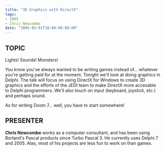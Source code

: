 ```yaml
---
title: "3D Graphics with DirectX"
tags:
- 2005
- Chris Newcombe
date: "2005-03-01T18:00:00-08:00"
---
```


## TOPIC ##

Lights! Sounds! Monsters!

You know you've always wanted to be writing games instead of... whatever you're getting paid for at the moment.  Tonight we'll look at doing graphics in Delphi. The talk will focus on using DirectX for Windows to create 3D graphics and the efforts of the JEDI team to make DirectX more accesable to Delphi programmers. We'll also touch on input (keyboard, joystick, etc.) and perhaps sound.

As for writing Doom 7...  well, you have to start somewhere!

## PRESENTER ##

**Chris Newcombe** works as a computer consultant, and has been using Borland's Pascal products since Turbo Pascal 3. He currently uses Delphi 7 and 2005.  Alas, most of his projects are less fun to work on than games.
